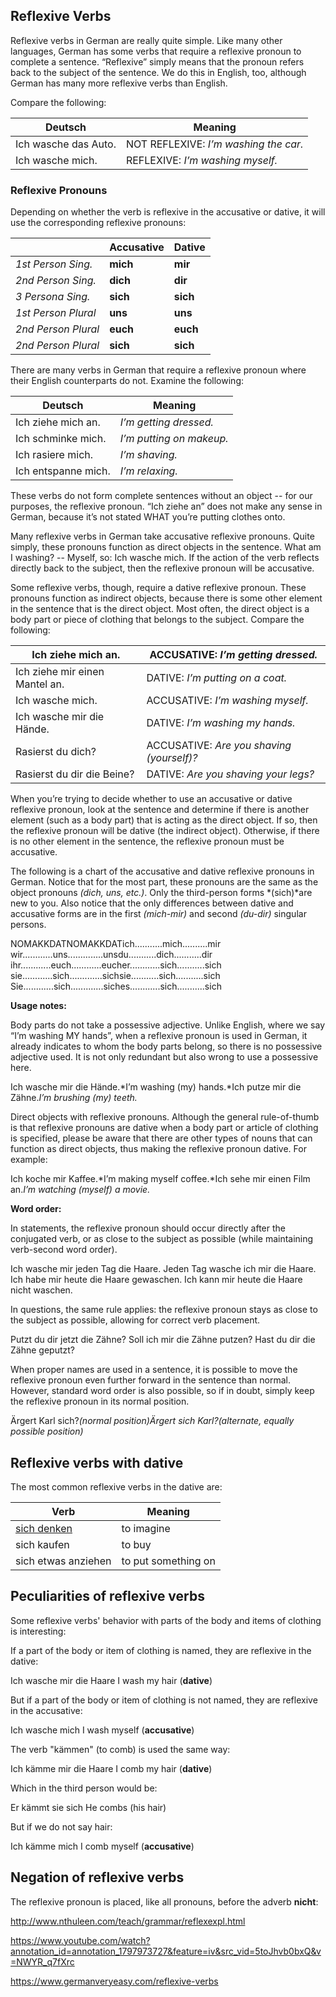 ## Reflexive Verbs

Reflexive verbs in German are really quite simple. Like many other languages, German has some verbs that require a reflexive pronoun to complete a sentence. “Reflexive” simply means that the pronoun refers back to the subject of the sentence. We do this in English, too, although German has many more reflexive verbs than English. 

Compare the following:

| Deutsch              | Meaning                               |
| -------------------- | ------------------------------------- |
| Ich wasche das Auto. | NOT REFLEXIVE: *I’m washing the car.* |
| Ich wasche mich.     | REFLEXIVE: *I’m washing myself.*      |

### Reflexive Pronouns

Depending on whether the verb is reflexive in the accusative or dative, it will use the corresponding reflexive pronouns:

|                     | Accusative | Dative   |
| ------------------- | ---------- | -------- |
| *1st Person Sing.*  | **mich**   | **mir**  |
| *2nd Person Sing.*  | **dich**   | **dir**  |
| *3 Persona Sing.*   | **sich**   | **sich** |
| *1st Person Plural* | **uns**    | **uns**  |
| *2nd Person Plural* | **euch**   | **euch** |
| *2nd Person Plural* | **sich**   | **sich** |

There are many verbs in German that require a reflexive pronoun where their English counterparts do not. Examine the following:

| Deutsch             | Meaning                  |
| ------------------- | ------------------------ |
| Ich ziehe mich an.  | *I’m getting dressed.*   |
| Ich schminke mich.  | *I’m putting on makeup.* |
| Ich rasiere mich.   | *I’m shaving.*           |
| Ich entspanne mich. | *I’m relaxing.*          |

These verbs do not form complete sentences without an object -- for our purposes, the reflexive pronoun. “Ich ziehe an” does not make any sense in German, because it’s not stated WHAT you’re putting clothes onto.

Many reflexive verbs in German take accusative reflexive pronouns. Quite simply, these pronouns function as direct objects in the sentence. What am I washing? -- Myself, so: Ich wasche mich. If the action of the verb reflects directly back to the subject, then the reflexive pronoun will be accusative.

Some reflexive verbs, though, require a dative reflexive pronoun. These pronouns function as indirect objects, because there is some other element in the sentence that is the direct object. Most often, the direct object is a body part or piece of clothing that belongs to the subject. Compare the following:

| Ich ziehe mich an.             | ACCUSATIVE: *I’m getting dressed.*       |
| ------------------------------ | ---------------------------------------- |
| Ich ziehe mir einen Mantel an. | DATIVE: *I’m putting on a coat.*         |
| Ich wasche mich.               | ACCUSATIVE: *I’m washing myself.*        |
| Ich wasche mir die Hände.      | DATIVE: *I’m washing my hands.*          |
| Rasierst du dich?              | ACCUSATIVE: *Are you shaving (yourself)?* |
| Rasierst du dir die Beine?     | DATIVE: *Are you shaving your legs?*     |

When you’re trying to decide whether to use an accusative or dative reflexive pronoun, look at the sentence and determine if there is another element (such as a body part) that is acting as the direct object. If so, then the reflexive pronoun will be dative (the indirect object). Otherwise, if there is no other element in the sentence, the reflexive pronoun must be accusative.

The following is a chart of the accusative and dative reflexive pronouns in German. Notice that for the most part, these pronouns are the same as the object pronouns *(dich, uns, *etc.*)*. Only the third-person forms *(sich)*are new to you. Also notice that the only differences between dative and accusative forms are in the first *(mich-mir)* and second *(du-dir)* singular persons.

NOMAKKDATNOMAKKDATich...........mich..........mir              wir............uns..............unsdu...........dich...........dir              ihr............euch............eucher............sich...........sich              sie............sich.............sichsie...........sich...........sich              Sie............sich.............siches............sich...........sich                 

**Usage notes:**

Body parts do not take a possessive adjective. Unlike English, where we say “I’m washing MY hands”, when a reflexive pronoun is used in German, it already indicates to whom the body parts belong, so there is no possessive adjective used. It is not only redundant but also wrong to use a possessive here.

Ich wasche mir die Hände.*I’m washing (my) hands.*Ich putze mir die Zähne.*I’m brushing (my) teeth.*

Direct objects with reflexive pronouns. Although the general rule-of-thumb is that reflexive pronouns are dative when a body part or article of clothing is specified, please be aware that there are other types of nouns that can function as direct objects, thus making the reflexive pronoun dative. For example:

Ich koche mir Kaffee.*I’m making myself coffee.*Ich sehe mir einen Film an.*I’m watching (myself) a movie.*

**Word order:**

In statements, the reflexive pronoun should occur directly after the conjugated verb, or as close to the subject as possible (while maintaining verb-second word order).

Ich wasche mir jeden Tag die Haare. Jeden Tag wasche ich mir die Haare. Ich habe mir heute die Haare gewaschen. Ich kann mir heute die Haare nicht waschen. 

In questions, the same rule applies: the reflexive pronoun stays as close to the subject as possible, allowing for correct verb placement.

Putzt du dir jetzt die Zähne? Soll ich mir die Zähne putzen? Hast du dir die Zähne geputzt? 

When proper names are used in a sentence, it is possible to move the reflexive pronoun even further forward in the sentence than normal. However, standard word order is also possible, so if in doubt, simply keep the reflexive pronoun in its normal position.

Ärgert Karl sich?*(normal position)*Ärgert sich Karl?*(alternate, equally possible position)*

## Reflexive verbs with dative

The most common reflexive verbs in the dative are:

| Verb                                     | Meaning             |
| ---------------------------------------- | ------------------- |
| [sich denken](https://www.germanveryeasy.com/denken) | to imagine          |
| sich kaufen                              | to buy              |
| sich etwas anziehen                      | to put something on |

## Peculiarities of reflexive verbs

Some reflexive verbs' behavior with parts of the body and items of clothing is interesting:

If a part of the body or item of clothing is named, they are reflexive in the dative:

Ich wasche mir die Haare 
I wash my hair (**dative**)

But if a part of the body or item of clothing is not named, they are reflexive in the accusative:

Ich wasche mich 
I wash myself (**accusative**)

The verb "kämmen" (to comb) is used the same way:

Ich kämme mir die Haare 
I comb my hair (**dative**)

Which in the third person would be:

Er kämmt sie sich 
He combs (his hair)

But if we do not say hair:

Ich kämme mich 
I comb myself (**accusative**)

## Negation of reflexive verbs

The reflexive pronoun is placed, like all pronouns, before the adverb **nicht**:

http://www.nthuleen.com/teach/grammar/reflexexpl.html

https://www.youtube.com/watch?annotation_id=annotation_1797973727&feature=iv&src_vid=5toJhvb0bxQ&v=NWYR_q7fXrc

https://www.germanveryeasy.com/reflexive-verbs
